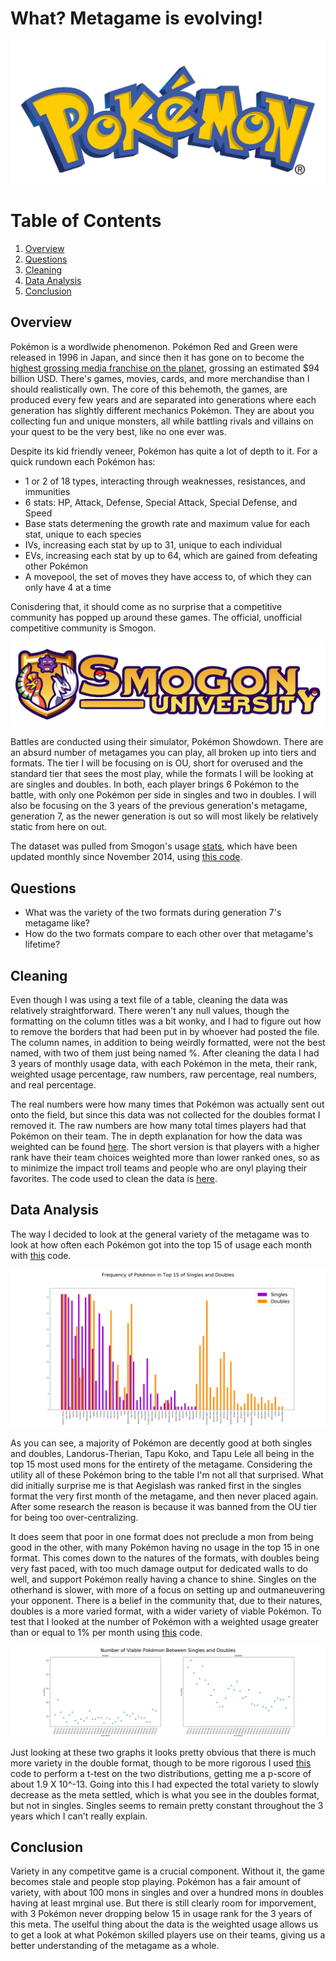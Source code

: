 # What? Metagame is evolving!

![Pokemon logo](/img/pokemon_logo.jpg)




# Table of Contents
1. [Overview](#overview)
2. [Questions](#questions)
3. [Cleaning](#cleaning)
4. [Data Analysis](#data-analysis)
5. [Conclusion](#conclusion)


## Overview
Pokémon is a wordlwide phenomenon. Pokémon Red and Green were released in 1996 in Japan, and since then it has gone on to become the [highest grossing media franchise on the planet](https://en.wikipedia.org/wiki/List_of_highest-grossing_media_franchises), grossing an estimated $94 billion USD. There's games, movies, cards, and more merchandise than I should realistically own. The core of this behemoth, the games, are produced every few years and are separated into generations where each generation has slightly different mechanics Pokémon. They are about you collecting fun and unique monsters, all while battling rivals and villains on your quest to be the very best, like no one ever was.

Despite its kid friendly veneer, Pokémon has quite a lot of depth to it. For a quick rundown each Pokémon has:
- 1 or 2 of 18 types, interacting through weaknesses, resistances, and immunities
- 6 stats: HP, Attack, Defense, Special Attack, Special Defense, and Speed
- Base stats determening the growth rate and maximum value for each stat, unique to each species
- IVs, increasing each stat by up to 31, unique to each individual
- EVs, increasing each stat by up to 64, which are gained from defeating other Pokémon
- A movepool, the set of moves they have access to, of which they can only have 4 at a time

Conisdering that, it should come as no surprise that a competitive community has popped up around these games. The official, unofficial competitive community is Smogon.

![Smogon logo](/img/smogon.png)

Battles are conducted using their simulator, Pokémon Showdown. There are an absurd number of metagames you can play, all broken up into tiers and formats. The tier I will be focusing on is OU, short for overused and the standard tier that sees the most play, while the formats I will be looking at are singles and doubles. In both, each player brings 6 Pokémon to the battle, with only one Pokémon per side in singles and two in doubles. I will also be focusing on the 3 years of the previous generation's metagame, generation 7, as the newer generation is out so will most likely be relatively static from here on out.

The dataset was pulled from Smogon's usage [stats](https://www.smogon.com/stats/), which have been updated monthly since November 2014, using [this code](src/get_data.py).


## Questions
- What was the variety of the two formats during generation 7's metagame like?
- How do the two formats compare to each other over that metagame's lifetime?


## Cleaning
Even though I was using a text file of a table, cleaning the data was relatively straightforward. There weren't any null values, though the formatting on the column titles was a bit wonky, and I had to figure out how to remove the borders that had been put in by whoever had posted the file. The column names, in addition to being weirdly formatted, were not the best named, with two of them just being named %. After cleaning the data I had 3 years of monthly usage data, with each Pokémon in the meta, their rank, weighted usage percentage, raw numbers, raw percentage, real numbers, and real percentage.

The real numbers were how many times that Pokémon was actually sent out onto the field, but since this data was not collected for the doubles format I removed it. The raw numbers are how many total times players had that Pokémon on their team. The in depth explanation for how the data was weighted can be found [here](https://www.smogon.com/forums/threads/weighted-stats-faq.3478570/). The short version is that players with a higher rank have their team choices weighted more than lower ranked ones, so as to minimize the impact troll teams and people who are onyl playing their favorites. The code used to clean the data is [here](src/clean_data.py).


## Data Analysis
The way I decided to look at the general variety of the metagame was to look at how often each Pokémon got into the top 15 of usage each month with [this](frequency_plot.py) code.

![Top mons graph](img/frequency_top_15.png)

As you can see, a majority of Pokémon are decently good at both singles and doubles, Landorus-Therian, Tapu Koko, and Tapu Lele all being in the top 15 most used mons for the entirety of the metagame. Considering the utility all of these Pokémon bring to the table I'm not all that surprised. What did initially surprise me is that Aegislash was ranked first in the singles format the very first month of the metagame, and then never placed again. After some research the reason is because it was banned from the OU tier for being too over-centralizing.

It does seem that poor in one format does not preclude a mon from being good in the other, with many Pokémon having no usage in the top 15 in one format. This comes down to the natures of the formats, with doubles being very fast paced, with too much damage output for dedicated walls to do well, and support Pokémon really having a chance to shine. Singles on the otherhand is slower, with more of a focus on setting up and outmaneuvering your opponent. There is a belief in the community that, due to their natures, doubles is a more varied format, with a wider variety of viable Pokémon. To test that I looked at the number of Pokémon with a weighted usage greater than or equal to 1% per month using [this](src/variety_plot.py) code.

![Variety Graph](/img/singles_v_doubles.png)

Just looking at these two graphs it looks pretty obvious that there is much more variety in the double format, though to be more rigorous I used [this](src/stat_test.py) code to perform a t-test on the two distributions, getting me a p-score of about 1.9 X 10^-13. Going into this I had expected the total variety to slowly decrease as the meta settled, which is what you see in the doubles format, but not in singles. Singles seems to remain pretty constant throughout the 3 years which I can't really explain.


## Conclusion
Variety in any competitve game is a crucial component. Without it, the game becomes stale and people stop playing. Pokémon has a fair amount of variety, with about 100 mons in singles and over a hundred mons in doubles having at least mrginal use. But there is still clearly room for imporvement, with 3 Pokémon never dropping below 15 in usage rank for the 3 years of this meta. The uselful thing about the data is the weighted usage allows us to get a look at what Pokémon skilled players use on their teams, giving us a better understanding of the metagame as a whole.
